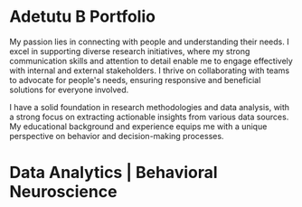 # Adetutu B Portfolio 
My passion lies in connecting with people and understanding their needs. I excel in supporting diverse research initiatives, where my strong communication skills and attention to detail enable me to engage effectively with internal and external stakeholders. I thrive on collaborating with teams to advocate for people's needs, ensuring responsive and beneficial solutions for everyone involved.

I have a solid foundation in research methodologies and data analysis, with a strong focus on extracting actionable insights from various data sources. My educational background and experience equips me with a unique perspective on behavior and decision-making processes.
# Data Analytics | Behavioral Neuroscience

